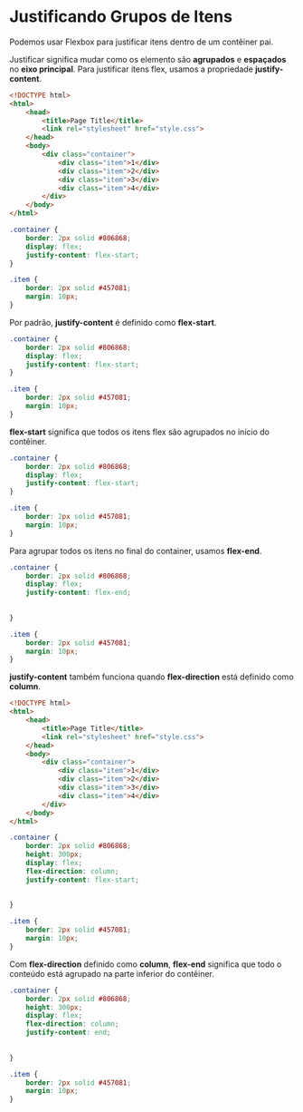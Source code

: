 # Justificando Grupos de Itens

Podemos usar Flexbox para justificar itens dentro de um contêiner pai.

Justificar significa mudar como os elemento são **agrupados** e **espaçados** no **eixo principal**. Para justificar itens flex, usamos a propriedade **justify-content**.

```html
<!DOCTYPE html>
<html>
	<head>
		<title>Page Title</title>
		<link rel="stylesheet" href="style.css">
	</head>
	<body>
		<div class="container">
			<div class="item">1</div>
			<div class="item">2</div>
			<div class="item">3</div>
			<div class="item">4</div>
		</div>
	</body>
</html>
```
```css
.container {
    border: 2px solid #806868;
    display: flex;
    justify-content: flex-start;
}

.item {
    border: 2px solid #457081;
    margin: 10px;
}
```

Por padrão, **justify-content** é definido como **flex-start**.

```css
.container {
    border: 2px solid #806868;
    display: flex;
    justify-content: flex-start;
}

.item {
    border: 2px solid #457081;
    margin: 10px;
}
```

**flex-start** significa que todos os itens flex são agrupados no início do contêiner.

```css
.container {
    border: 2px solid #806868;
    display: flex;
    justify-content: flex-start;
}

.item {
    border: 2px solid #457081;
    margin: 10px;
}
```

Para agrupar todos os itens no final do container, usamos **flex-end**.

```css
.container {
    border: 2px solid #806868;
    display: flex;
    justify-content: flex-end;
    
    
}

.item {
    border: 2px solid #457081;
    margin: 10px;
}
```

**justify-content** também funciona quando **flex-direction** está definido como **column**.

```html
<!DOCTYPE html>
<html>
	<head>
		<title>Page Title</title>
		<link rel="stylesheet" href="style.css">
	</head>
	<body>
		<div class="container">
			<div class="item">1</div>
			<div class="item">2</div>
			<div class="item">3</div>
			<div class="item">4</div>
		</div>
	</body>
</html>
```
```css
.container {
    border: 2px solid #806868;
    height: 300px;
    display: flex;
    flex-direction: column;
    justify-content: flex-start;
    
    
}

.item {
    border: 2px solid #457081;
    margin: 10px;
}
```

Com **flex-direction** definido como **column**, **flex-end** significa que todo o conteúdo está agrupado na parte inferior do contêiner.

```css
.container {
    border: 2px solid #806868;
    height: 300px;
    display: flex;
    flex-direction: column;
    justify-content: end;
    
    
}

.item {
    border: 2px solid #457081;
    margin: 10px;
}
```